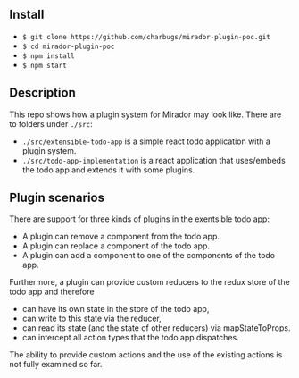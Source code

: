 
## Install

* `$ git clone https://github.com/charbugs/mirador-plugin-poc.git`
* `$ cd mirador-plugin-poc`
* `$ npm install`
* `$ npm start`

## Description

This repo shows how a plugin system for Mirador may look like. There are to folders under `./src`:

* `./src/extensible-todo-app` is a simple react todo application with a plugin system.
* `./src/todo-app-implementation` is a react application that uses/embeds the todo app and extends it with some plugins.

## Plugin scenarios

There are support for three kinds of plugins in the exentsible todo app:

* A plugin can remove a component from the todo app.
* A plugin can replace a component of the todo app.
* A plugin can add a component to one of the components of the todo app.

Furthermore, a plugin can provide custom reducers to the redux store of the todo app and therefore

* can have its own state in the store of the todo app,
* can write to this state via the reducer,
* can read its state (and the state of other reducers) via mapStateToProps.
* can intercept all action types that the todo app dispatches.

The ability to provide custom actions and the use of the existing actions is not fully examined so far.
